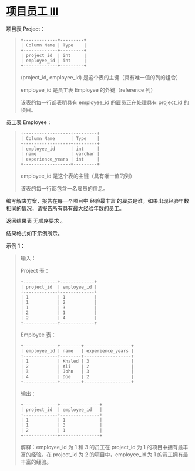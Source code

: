#  [项目员工 III](https://leetcode.cn/problems/project-employees-iii)

项目表 Project：
> ```
> +-------------+---------+
> | Column Name | Type    |
> +-------------+---------+
> | project_id  | int     |
> | employee_id | int     |
> +-------------+---------+
> ```
> (project_id, employee_id) 是这个表的主键（具有唯一值的列的组合）
> 
> employee_id 是员工表 Employee 的外键（reference 列）
> 
> 该表的每一行都表明具有 employee_id 的雇员正在处理具有 project_id 的项目。

员工表 Employee：
> ```
> +------------------+---------+
> | Column Name      | Type    |
> +------------------+---------+
> | employee_id      | int     |
> | name             | varchar |
> | experience_years | int     |
> +------------------+---------+
> ```
> employee_id 是这个表的主键（具有唯一值的列）
> 
> 该表的每一行都包含一名雇员的信息。
 

编写解决方案，报告在每一个项目中 经验最丰富 的雇员是谁。如果出现经验年数相同的情况，请报告所有具有最大经验年数的员工。

返回结果表 无顺序要求 。

结果格式如下示例所示。

 

示例 1：

> 输入：
> 
> Project 表：
> ```
> +-------------+-------------+
> | project_id  | employee_id |
> +-------------+-------------+
> | 1           | 1           |
> | 1           | 2           |
> | 1           | 3           |
> | 2           | 1           |
> | 2           | 4           |
> +-------------+-------------+
> ```
> Employee 表：
> ```
> +-------------+--------+------------------+
> | employee_id | name   | experience_years |
> +-------------+--------+------------------+
> | 1           | Khaled | 3                |
> | 2           | Ali    | 2                |
> | 3           | John   | 3                |
> | 4           | Doe    | 2                |
> +-------------+--------+------------------+
> ```
> 输出：
> ```
> +-------------+---------------+
> | project_id  | employee_id   |
> +-------------+---------------+
> | 1           | 1             |
> | 1           | 3             |
> | 2           | 1             |
> +-------------+---------------+
> ```
> 解释：employee_id 为 1 和 3 的员工在 project_id 为 1 的项目中拥有最丰富的经验。在 project_id 为 2 的项目中，employee_id 为 1 的员工拥有最丰富的经验。